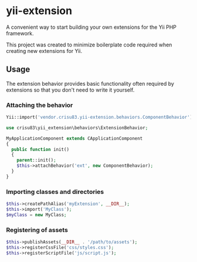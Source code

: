 yii-extension
=============

A convenient way to start building your own extensions for the Yii PHP framework.

This project was created to minimize boilerplate code required when creating new extensions for Yii.

## Usage

The extension behavior provides basic functionality often required by extensions so that you don't need to write it yourself.

### Attaching the behavior

```php
Yii::import('vendor.crisu83.yii-extension.behaviors.ComponentBehavior');

use crisu83\yii_extension\behaviors\ExtensionBehavior;

MyApplicationComponent extends CApplicationComponent
{
  public function init() 
  {
    parent::init();
    $this->attachBehavior('ext', new ComponentBehavior);
  }
}
```

### Importing classes and directories

```php
$this->createPathAlias('myExtension', __DIR__);
$this->import('MyClass');
$myClass = new MyClass;
```

### Registering of assets

```php
$this->publishAssets(__DIR__ . '/path/to/assets');
$this->registerCssFile('css/styles.css');
$this->registerScriptFile('js/script.js');
```
